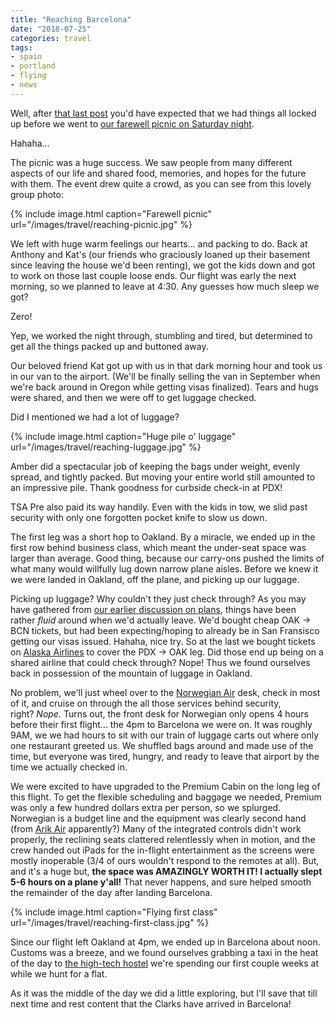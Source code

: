 ```yaml
---
title: "Reaching Barcelona"
date: "2018-07-25"
categories: travel
tags:
- spain
- portland
- flying
- news
---
```


Well, after [that last post](/travel/2018/07/21/almost-packed/) you'd
have expected that we had things all locked up before we went to [our farewell
picnic on Saturday
night](/travel/2018/07/15/a-plan-emerges/).

Hahaha...

The picnic was a huge success. We saw people from many different aspects of our
life and shared food, memories, and hopes for the future with them. The event
drew quite a crowd, as you can see from this lovely group photo:

{% include image.html caption="Farewell picnic" url="/images/travel/reaching-picnic.jpg" %}

We left with huge warm feelings our hearts... and packing to do. Back at Anthony
and Kat's (our friends who graciously loaned up their basement since leaving the
house we'd been renting), we got the kids down and got to work on those last
couple loose ends. Our flight was early the next morning, so we planned to leave
at 4:30. Any guesses how much sleep we got?

Zero!

Yep, we worked the night through, stumbling and tired, but determined to get all
the things packed up and buttoned away.

Our beloved friend Kat got up with us in that dark morning hour and took us in
our van to the airport. (We'll be finally selling the van in September when
we're back around in Oregon while getting visas finalized). Tears and hugs were
shared, and then we were off to get luggage checked.

Did I mentioned we had a lot of luggage?

{% include image.html caption="Huge pile o' luggage" url="/images/travel/reaching-luggage.jpg" %}

Amber did a spectacular job of keeping the bags under weight, evenly spread, and
tightly packed. But moving your entire world still amounted to an impressive
pile. Thank goodness for curbside check-in at PDX!

TSA Pre also paid its way handily. Even with the kids in tow, we slid past
security with only one forgotten pocket knife to slow us down.

The first leg was a short hop to Oakland. By a miracle, we ended up in the first
row behind business class, which meant the under-seat space was larger than
average. Good thing, because our carry-ons pushed the limits of what many would
willfully lug down narrow plane aisles. Before we knew it we were landed in
Oakland, off the plane, and picking up our luggage.

Picking up luggage? Why couldn't they just check through? As you may have
gathered from [our earlier discussion on
plans](http://travel.jasonrclark.com/a-plan-emerges/), things have been
rather _fluid_ around when we'd actually leave. We'd bought cheap OAK -> BCN
tickets, but had been expecting/hoping to already be in San Fransisco getting
our visas issued. Hahaha, nice try. So at the last we bought tickets on [Alaska
Airlines](https://www.alaskaair.com/) to cover the PDX -> OAK leg. Did those end
up being on a shared airline that could check through? Nope! Thus we found
ourselves back in possession of the mountain of luggage in Oakland.

No problem, we'll just wheel over to the [Norwegian
Air](https://www.norwegian.com/) desk, check in most of it, and cruise on
through the all those services behind security, right? _Nope._ Turns out, the
front desk for Norwegian only opens 4 hours before their first flight... the 4pm
to Barcelona we were on. It was roughly 9AM, we we had hours to sit with our
train of luggage carts out where only one restaurant greeted us. We shuffled
bags around and made use of the time, but everyone was tired, hungry, and ready
to leave that airport by the time we actually checked in.

We were excited to have upgraded to the Premium Cabin on the long leg of this
flight. To get the flexible scheduling and baggage we needed, Premium was only a
few hundred dollars extra per person, so we splurged. Norwegian is a budget line
and the equipment was clearly second hand (from [Arik
Air](https://en.wikipedia.org/wiki/Arik_Air) apparently?) Many of the integrated
controls didn't work properly, the reclining seats clattered relentlessly when
in motion, and the crew handed out iPads for the in-flight entertainment as the
screens were mostly inoperable (3/4 of ours wouldn't respond to the remotes at
all). But, and it's a huge but, **the space was AMAZINGLY WORTH IT! I actually
slept 5-6 hours on a plane y'all!** That never happens, and sure helped smooth
the remainder of the day after landing Barcelona.

{% include image.html caption="Flying first class" url="/images/travel/reaching-first-class.jpg" %}

Since our flight left Oakland at 4pm, we ended up in Barcelona about noon.
Customs was a breeze, and we found ourselves grabbing a taxi in the heat of the
day to [the high-tech hostel](https://twentytu.com/) we're spending our first
couple weeks at while we hunt for a flat.

As it was the middle of the day we did a little exploring, but I'll save that
till next time and rest content that the Clarks have arrived in Barcelona!
